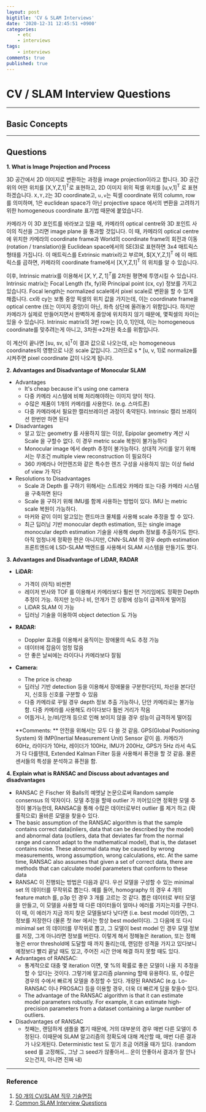 ```yaml
---
layout: post
bigtitle: 'CV & SLAM Interviews'
date: '2020-12-31 12:45:51 +0900'
categories:
    - etc
    - interviews
tags:
    - interviews
comments: true
published: true
---
```


# CV / SLAM Interview Questions

---

## Basic Concepts




----

## Questions

**1. What is Image Projection and Process**

3D 공간에서 2D 이미지로 변환하는 과정을 image projection이라고 합니다. 3D 공간 위의 어떤 위치를 [X,Y,Z,1]<sup>T</sup>로 표현하고, 2D 이미지 위의 픽셀 위치를 [u,v,1]<sup>T</sup> 로 표현하겠습니다. `X,Y,Z`는 3D coordinate고, `u,v`는 픽셀 coordinate 위의 column, row를 의미하며, 1은 euclidean space가 아닌 projective space 에서의 변환을 고려하기 위한 homogeneous coordinate 표기법 때문에 붙었습니다.

카메라가 이 3D 포인트를 바라보고 있을 때, 카메라의 optical centre와 3D 포인트 사이의 직선을 그리면 image plane 을 통과할 것입니다. 이 때, 카메라의 optical centre에 위치한 카메라의 coordinate frame과 World의 coordinate frame의 회전과 이동 (rotation / translation)을 Euclidean space에서의 SE(3)로 표현하면 3x4 매트릭스 형태를 가집니다. 이 매트릭스를 Extrinsic matrix라고 부르며, $[X,Y,Z,1]<sup>T</sup> 에 이 매트릭스를 곱하면, 카메라의 coordinate frame에서 [X,Y,Z,1]<sup>T</sup> 의 위치를 알 수 있습니다.

이후, Intrinsic matrix를 이용해서 $[X,Y,Z,1]^T$를 2차원 평면에 투영시킬 수 있습니다. Intrinsic matrix는 Focal Length (fx, fy)와 Principal point (cx, cy) 정보를 가지고 있습니다. Focal length는 normalized scale에서 pixel scale로 변환을 할 수 있게 해줍니다. cx와 cy는 보통 중앙 픽셀의 위치 값을 가지는데, 이는 coordinate frame을 optical centre (또는 이미지 중앙)이 아닌, 좌측 상단에 올려놓기 위함입니다. 하지만 카메라가 실제로 만들어지면서 완벽하게 중앙에 위치하지 않기 때문에, 몇픽셀의 차이는 있을 수 있습니다. Intrinsic matrix의 3번 row는 $[0, 0, 1]$인데, 이는 homogeneous coordinate를 맞추려는게 아니고, 3차원→2차원 축소를 위함입니다.

이 계산이 끝나면 [su, sv, s]<sup>T</sup>이 결과 값으로 나오는데, $s$는 homogeneous coordinates의 영향으로 나온 scale 값입니다. 그러므로 s * [u, v, 1]로 normalize를 시켜주면 pixel coordinate 값이 나오게 됩니다.

**2. Advantages and Disadvantage of Monocular SLAM**

- Advantages
  - It's cheap because it's using one camera
  - 다중 카메라 시스템에 비해 처리해야하는 이미지 양이 적다.
  - 수많은 제품이 1개의 카메라를 사용한다. (e.g. 스마트폰)
  - 다중 카메라에서 필요한 캘리브레이션 과정이 축약된다. Intrinsic 캘리 브레이션 한번만 하면 된다
- Disadvantages
  - 알고 있는 geometry 를 사용하지 않는 이상, Epipolar geometry 계산 시 Scale 을 구할수 없다. 이 경우 metric scale 복원이 불가능하다
  - Monocular image 에서 depth 추정이 불가능하다. 상대적 거리를 알기 위해서는 무조건 multiple view reconstruction 이 필요하다
  - 360 카메라나 어안렌즈와 같은 특수한 렌즈 구성을 사용하지 않는 이상 field of view 가 작다
- Resolutions to Disadvantages
  - Scale 과 Depth 를 구하기 위해서는 스트레오 카메라 또는 다중 카메라 시스템을 구축하면 된다
  - Scale 을 구하기 위해 IMU를 함께 사용하는 방법이 있다. IMU 는 metric scale 복원이 가능하다.
  - 마커와 같이 이미 알고있는 랜드마크 물체를 사용해 scale 추정을 할 수 있다.
  - 최근 딥러닝 기반 monocular depth estimation, 또는 single image monocular depth estimation 기술을 사용해 depth 정보를 추출하기도 한다. 아직 엄청나게 정확한 편은 아니지만, CNN-SLAM 의 경우 depth estimation 프론트엔드에 LSD-SLAM 백엔드를 사용해서 SLAM 시스템을 만들기도 했다.

**3. Advantages and Disadvantage of LiDAR, RADAR**

* **LiDAR:**

  * 가격이 (아직) 비싼편
  * 레이저 반사와 TOF 를 이용해서 카메라보다 훨씬 먼 거리임에도 정확한 Depth 추정이 가능. 하지만 눈이나 비, 안개가 낀 상황에 성능이 급격하게 떨어짐
  * LiDAR SLAM 이 가능
  * 딥러닝 기술을 이용하여 object detection 도 가능

* **RADAR:**

  * Doppler 효과를 이용해서 움직이는 장애물의 속도 추정 가능
  * 데이터에 잡음이 엄청 많음
  * 안 좋은 날씨에는 라이다나 카메라보다 잘됨

* **Camera:**

  * The price is cheap
  * 딥러닝 기반 detection 등을 이용해서 장애물을 구분한다던지, 차선을 본다던지, 신호등 신호를 구분할 수 있음
  * 다중 카메라로 꾸밀 경우 depth 정보 추출 가능하나, 단안 카메라로는 불가능함. 다중 카메라를 사용해도 라이다보다 훨씬 거리가 작음
  * 어둡거나, 눈/비/안개 등으로 인해 보이지 않을 경우 성능이 급격하게 떨어짐

  **Comments: ** 안전을 위해서는 모두 다 쓸 것 같음. GPS(Global Positioning System) 와 IMP(Inertial Measurement Unit) Sensor 같이 씀. 카메라가 60Hz, 라이다가 10Hz, 레이더가 100Hz, IMU가 200Hz, GPS가 5Hz 라서 속도가 다 다를텐데, Extended Kalman Filter 등을 사용해서 퓨전을 할 것 같음. 물론 센서들의 특성을 분석하고 퓨전을 함.

**4. Explain what is RANSAC and Discuss about advantages and disadvantages**

* RANSAC 은 Fischer 와 Balls의 예엣날 논문으로써 Random sample consensus 의 약자이다. 모델 추정을 할때 outlier 가 끼어있으면 정확한 모델 추정이 불가능한데, RANSAC을 통해 수많은 데이터로부터 outlier 를 제거 하고 (확률적으로) 올바른 모델을 찾을수 있다. 
* The basic assumption of the RANSAC algorithm is that the sample contains correct data(inliers, data that can be described by the model) and abnormal data (outliers, data that deviates far from the normal range and cannot adapt to the mathematical model), that is, the dataset contains noise. These abnormal data may be caused by wrong measurements, wrong assumption, wrong calculations, etc. At the same time, RANSAC also assumes that given a set of correct data, there are methods that can calculate model parameters that conform to these data
* RANSAC 이 진행되는 방법은 다음과 같다. 우선 모델을 구성할 수 있는 minimal set 의 데이터를 무작위로 뽑는다. 예를 들어, homography 의 경우 4 개의 feature match 를, p3p 인 경우 3 개를 고르는 것 같다. 뽑은 데이터로 부터 모델을 만들고, 이 모델을 사용할 때 다른 데이터들이 얼마나 에러를 가지는지를 구한다. 이 때, 이 에러가 지금 까지 찾은 모델들보다 낮다면 (i.e. best model 이라면), 그 정보를 저장한다 (물론 첫 iter 에서는 항상 best model이다). 그 다음에 또 다시 minimal set 의 데이터를 무작위로 뽑고, 그 모델이 best model 인 경우 모델 정보를 저장, 그게 아니라면 정보를 버린다. 이렇게 해서 정해놓은 iteration, 또는 정해놓은 error threshold에 도달할 때 까지 돌리는데, 랜덤한 성격을 가지고 있다보니 예정보다 빨리 끝날 때도 있고, 주어진 시간 안에 해결 하지 못할 때도 있다.
* Advantages of RANSAC:
  * 통계적으로 대충 몇 iteration 이면, 몇 %의 확률로 좋은 모델이 나올 지 추정을 할 수 있다는 것이다. 그렇기에 알고리즘 planning 할때 유용하다. 또, 수많은 경우의 수에서 빠르게 모델을 추정할 수 있다. 개량된 RANSAC (e.g. Lo-RANSAC 이나 PROSAC) 등을 이용할 경우, 더욱 더 빠르게 답을 찾을수 있다.
  * The advantage of the RANSAC algorithm is that it can estimate model parameters robustly. For example, it can estimate high-precision parameters from a dataset containing a large number of outliers. 
* Disadvantages of RANSAC
  * 첫째는, 랜덤하게 샘플을 뽑기 때문에, 거의 대부분의 경우 매번 다른 모델이 추정된다. 이때문에 SLAM 알고리즘의 정확도에 대해 계산할 때, 매번 다른 결과가 나오게된다. Deterministic test 도 믿기 조금 어려울 때가 있다. (random seed 를 고정해도, 그냥 그 seed가 않좋아서... 운이 안좋아서 결과가 잘 안나오는건지, 아니면 진짜 내)

---

### Reference

1. [50 개의 CV/SLAM 직무 기술면접](https://cv-learn.com/50-CV-SLAM-a6c06c0fbd824bc98572169a5a5e6793)
2. [Common SLAM Interview Questions](https://zhuanlan.zhihu.com/p/46696986?fbclid=IwAR22PFL-bD4DEgejO3aifX9HBDeUWvxnLRO4c5JeX5naaW51CU-bEyXSf1Q)
